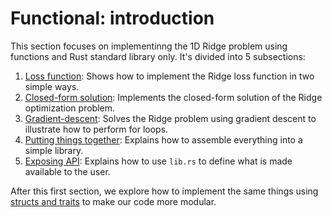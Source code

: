 # Functional: introduction

This section focuses on implementinng the 1D Ridge problem using functions and Rust standard library only. It's divided into 5 subsections:

1) [Loss function](loss_function.md): Shows how to implement the Ridge loss function in two simple ways.
2) [Closed-form solution](closed_form_solution.md): Implements the closed-form solution of the Ridge optimization problem.
3) [Gradient-descent](gradient_descent.md): Solves the Ridge problem using gradient descent to illustrate how to perform for loops.
4) [Putting things together](putting_things_together.md): Explains how to assemble everything into a simple library.
5) [Exposing API](exposing_api.md): Explains how to use `lib.rs` to define what is made available to the user.

After this first section, we explore how to implement the same things using [structs and traits](../structured_std/motivation.md) to make our code more modular.